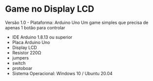 # Game no Display LCD
Versão 1.0 - Plataforma: Arduino Uno
Um game simples que precisa de apenas 1 botão para controlar
- IDE Arduino 1.8.13 ou superior
- Placa Arduino Uno
- Display LCD
- Resistor 220Ω
- jumpers
- switch
- protoboar
- Sistema Operacional: Windows 10 / Ubuntu 20.04
